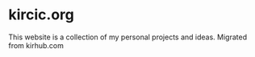 # kircic.org
This website is a collection of my personal projects and ideas.
Migrated from kirhub.com